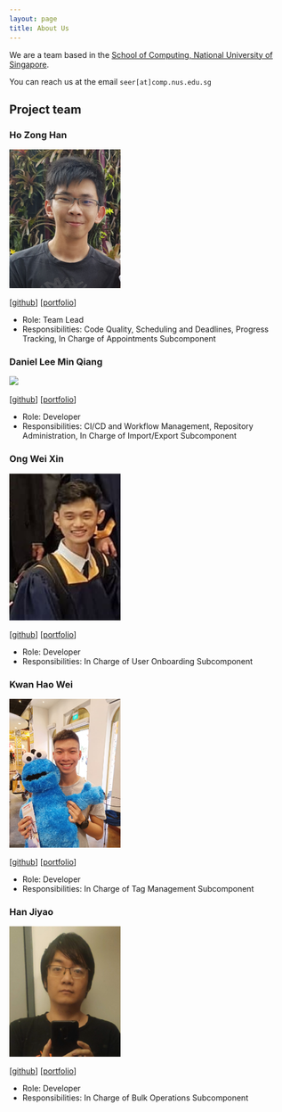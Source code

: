 ```yaml
---
layout: page
title: About Us
---
```


We are a team based in the [School of Computing, National University of Singapore](http://www.comp.nus.edu.sg).

You can reach us at the email `seer[at]comp.nus.edu.sg`

## Project team

### Ho Zong Han

<img src="images/sharpstorm.png" width="200px">

[[github](http://github.com/sharpstorm)]
[[portfolio](team/sharpstorm.md)]

* Role: Team Lead
* Responsibilities: Code Quality, Scheduling and Deadlines, Progress Tracking, In Charge of Appointments Subcomponent

### Daniel Lee Min Qiang

<img src="images/dandaandaaaaaan.png" width="200px">

[[github](https://github.com/dandaandaaaaaan)]
[[portfolio](team/dandaandaaaaaan.md)]

* Role: Developer
* Responsibilities: CI/CD and Workflow Management, Repository Administration, In Charge of Import/Export Subcomponent

### Ong Wei Xin

<img src="images/wei-xinn.png" width="200px">

[[github](https://github.com/wei-xinn)]
[[portfolio](team/wei-xinn.md)]

* Role: Developer
* Responsibilities: In Charge of User Onboarding Subcomponent

### Kwan Hao Wei

<img src="images/kwanhw.png" width="200px">

[[github](http://github.com/kwanhw)]
[[portfolio](team/kwanhw.md)]

* Role: Developer
* Responsibilities: In Charge of Tag Management Subcomponent

### Han Jiyao

<img src="images/hanjiyao.png" width="200px">

[[github](http://github.com/hanjiyao)]
[[portfolio](team/hanjiyao.md)]

-   Role: Developer
-   Responsibilities: In Charge of Bulk Operations Subcomponent

